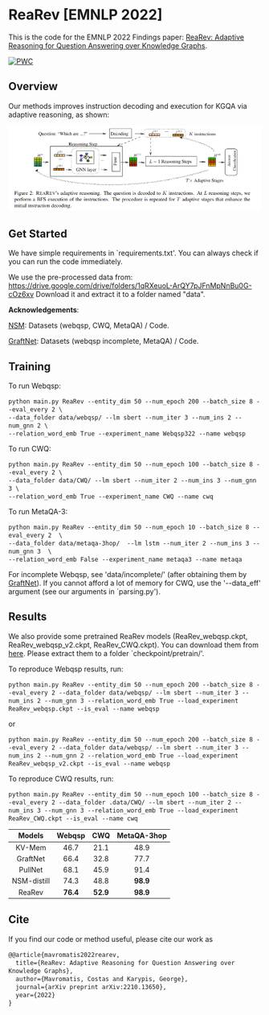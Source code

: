 # ReaRev [EMNLP 2022]
This is the code for the EMNLP 2022 Findings paper: [ReaRev: Adaptive Reasoning for Question Answering over Knowledge
Graphs](https://arxiv.org/abs/2210.13650).

[![PWC](https://img.shields.io/endpoint.svg?url=https://paperswithcode.com/badge/rearev-adaptive-reasoning-for-question/semantic-parsing-on-webquestionssp)](https://paperswithcode.com/sota/semantic-parsing-on-webquestionssp?p=rearev-adaptive-reasoning-for-question)

## Overview 
Our methods improves instruction decoding and execution for KGQA via adaptive reasoning, as shown:

![](./Rearev_framework.png)


## Get Started
We have simple requirements in `requirements.txt'. You can always check if you can run the code immediately.

We use the pre-processed data from: https://drive.google.com/drive/folders/1qRXeuoL-ArQY7pJFnMpNnBu0G-cOz6xv
Download it and extract it to a folder named "data".

__Acknowledgements__: 

[NSM](https://github.com/RichardHGL/WSDM2021_NSM): Datasets (webqsp, CWQ, MetaQA) / Code.

[GraftNet](https://github.com/haitian-sun/GraftNet): Datasets (webqsp incomplete, MetaQA) / Code.

## Training

To run Webqsp:
```
python main.py ReaRev --entity_dim 50 --num_epoch 200 --batch_size 8 --eval_every 2 \ 
--data_folder data/webqsp/ --lm sbert --num_iter 3 --num_ins 2 --num_gnn 2 \
--relation_word_emb True --experiment_name Webqsp322 --name webqsp
```

To run CWQ:
```
python main.py ReaRev --entity_dim 50 --num_epoch 100 --batch_size 8 --eval_every 2 \
--data_folder data/CWQ/ --lm sbert --num_iter 2 --num_ins 3 --num_gnn 3 \
--relation_word_emb True --experiment_name CWQ --name cwq
```
To run MetaQA-3:
```
python main.py ReaRev --entity_dim 50 --num_epoch 10 --batch_size 8 --eval_every 2  \
--data_folder data/metaqa-3hop/  --lm lstm --num_iter 2 --num_ins 3 --num_gnn 3  \
--relation_word_emb False --experiment_name metaqa3 --name metaqa 
```

For incomplete Webqsp, see  'data/incomplete/' (after obtaining them by [GraftNet](https://github.com/haitian-sun/GraftNet)). If you cannot afford a lot of memory for CWQ, use the '--data_eff' argument (see our arguments in `parsing.py').

## Results

We also provide some pretrained ReaRev models (ReaRev_webqsp.ckpt, ReaRev_webqsp_v2.ckpt, ReaRev_CWQ.ckpt). You can download them from [here](https://drive.google.com/file/d/1p7eLSsSKkZQxB32mT5lMsthVP6R_3x1j/view?usp=share_link). Please extract them to a folder `checkpoint/pretrain/'.

To reproduce Webqsp results, run:
```
python main.py ReaRev --entity_dim 50 --num_epoch 200 --batch_size 8 --eval_every 2 --data_folder data/webqsp/ --lm sbert --num_iter 3 --num_ins 2 --num_gnn 3 --relation_word_emb True --load_experiment ReaRev_webqsp.ckpt --is_eval --name webqsp
```
or
```
python main.py ReaRev --entity_dim 50 --num_epoch 200 --batch_size 8 --eval_every 2 --data_folder data/webqsp/ --lm sbert --num_iter 3 --num_ins 2 --num_gnn 2 --relation_word_emb True --load_experiment ReaRev_webqsp_v2.ckpt --is_eval --name webqsp
```

To reproduce CWQ results, run:
```
python main.py ReaRev --entity_dim 50 --num_epoch 100 --batch_size 8 --eval_every 2 --data_folder .data/CWQ/ --lm sbert --num_iter 2 --num_ins 3 --num_gnn 3 --relation_word_emb True --load_experiment ReaRev_CWQ.ckpt --is_eval --name cwq
```

|Models | Webqsp| CWQ | MetaQA-3hop|
|:---:|:---:|:---:|:---:|
|KV-Mem| 46.7 | 21.1| 48.9 |
|GraftNet| 66.4 | 32.8 |77.7 |
|PullNet| 68.1 |  45.9 | 91.4| 
|NSM-distill| 74.3 | 48.8 | **98.9** |
|ReaRev| **76.4** | **52.9** | **98.9** |

## Cite
If you find our code or method useful, please cite our work as
```
@@article{mavromatis2022rearev,
  title={ReaRev: Adaptive Reasoning for Question Answering over Knowledge Graphs},
  author={Mavromatis, Costas and Karypis, George},
  journal={arXiv preprint arXiv:2210.13650},
  year={2022}
}
```
